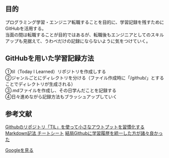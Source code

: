 ## 目的
プログラミング学習・エンジニア転職することを目的に、学習記録を残すためにGitHubを活用する。  
当面の間は転職することが目的ではあるが、転職後もエンジニアとしてのスキルアップも見据えて、うわべだけの記録にならないように気をつけていく。

## GitHubを用いた学習記録方法
①til（Today I Learned）リポジトリを作成しする  
②ジャンルごとにディレクトリを分ける（ファイル作成時に「/github/」とすることでディレクトリが生成される）  
③.mdファイルを作成し、その日学んだことを記録する  
④日々進めながら記録方法もブラッシュアップしていく  

## 参考文献
[Githubのリポジトリ「TIL」を使って小さなアウトプットを習慣化する](https://qiita.com/nemui_/items/239335b4ed0c3c797add)  
[Markdown記法 チートシート](https://gist.github.com/mignonstyle/083c9e1651d7734f84c99b8cf49d57fa#file-markdown-cheatsheet-md)
[結局Githubに学習履歴を統一した方が諸々良かった](https://zenn.dev/bun913/articles/study-history-on-github)

[Google]: http://www.google.co.jp
[Googleを見る][Google]
